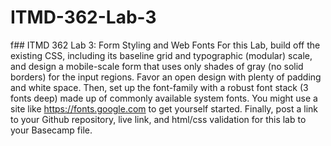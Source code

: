 # ITMD-362-Lab-3
f## ITMD 362 Lab 3: Form Styling and Web Fonts  For this Lab, build off the existing CSS, including its baseline grid and typographic (modular) scale, and design a mobile-scale form that uses only shades of gray (no solid borders) for the input regions. Favor an open design with plenty of padding and white space.  Then, set up the font-family with a robust font stack (3 fonts deep) made up of commonly available system fonts. You might use a site like https://fonts.google.com to get yourself started.  Finally, post a link to your Github repository, live link, and html/css validation for this lab to your Basecamp file.
